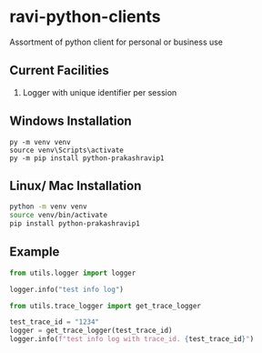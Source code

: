 # ravi-python-clients

Assortment of python client for personal or business use

## Current Facilities

1) Logger with unique identifier per session

## Windows Installation

```commandline
py -m venv venv
source venv\Scripts\activate
py -m pip install python-prakashravip1
```

## Linux/ Mac Installation

```bash
python -m venv venv
source venv/bin/activate
pip install python-prakashravip1
```

## Example

```python
from utils.logger import logger

logger.info("test info log")
```

```python
from utils.trace_logger import get_trace_logger

test_trace_id = "1234"
logger = get_trace_logger(test_trace_id)
logger.info(f"test info log with trace_id. {test_trace_id}")        
```